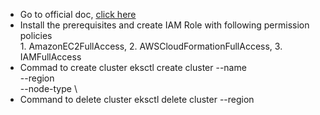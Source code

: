 * Go to official doc, [click here](https://docs.aws.amazon.com/eks/latest/userguide/getting-started-eksctl.html)
* Install the prerequisites and create IAM Role with following permission policies <br> 1. AmazonEC2FullAccess, 2. AWSCloudFormationFullAccess, 3. IAMFullAccess
* Commad to create cluster
eksctl create cluster --name <cluster-name>  \
--region <region-name> \
--node-type <Instance type> \
* Command to delete cluster
eksctl delete cluster <cluster-name> --region <region-name>
